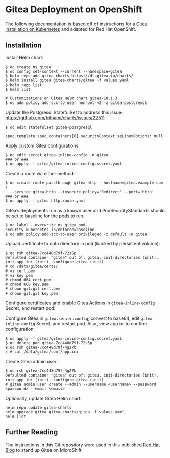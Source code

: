 # Gitea Deployment on OpenShift

The following documentation is based off of instructions for a [Gitea installation on Kubernetes] and adapted for Red Hat OpenShift.

## Installation

Install Helm chart:
```
$ oc create ns gitea
$ oc config set-context --current --namespace=gitea
$ helm repo add gitea-charts https://dl.gitea.io/charts/
$ helm install gitea gitea-charts/gitea -f values.yaml
$ helm repo list
$ helm list

# Customizations on Gitea Helm chart gitea-10.1.3
$ oc adm policy add-scc-to-user nonroot-v2 -z gitea-postgresql
```

Update the Postgresql StatefulSet to address this issue: https://github.com/bitnami/charts/issues/22511
```
$ oc edit statefulset gitea-postgresql

spec.template.spec.containers[0].securityContext.seLinuxOptions: null
```

Apply custom Gitea configurations:
```
$ oc edit secret gitea-inline-config -n gitea
### or ###
$ oc apply -f gitea/gitea-inline-config.secret.yaml
```

Create a route via either method:
```
$ oc create route passthrough gitea-http --hostname=gitea.example.com \
  --service gitea-http --insecure-policy='Redirect' --port='http'
### or ###
$ oc apply -f gitea-http.route.yaml
```

Gitea’s deployments run as a known user and PodSecurityStandards should be set to baseline for the pods to run.
```
$ oc label --overwrite ns gitea pod-security.kubernetes.io/enforce=baseline
$ oc adm policy add-scc-to-user privileged -z default -n gitea

```

Upload certificate to data directory in pod (backed by persistent volume):
```
$ oc rsh gitea-7cc448d79f-72s5p
Defaulted container "gitea" out of: gitea, init-directories (init), init-app-ini (init), configure-gitea (init)
# cd /data/gitea/certs/
# vi cert.pem
# vi key.pem
# chmod 664 cert.pem
# chmod 660 key.pem
# chown git:git cert.pem
# chown git:git key.pem
```

Configure certificates and enable Gitea Actions in `gitea-inline-config` Secret, and restart pod:

Configure Gitea in `gitea.server.config`, convert to base64, edit `gitea-inline-config` Secret, and restart pod.  Also, view app.ini to confirm configuration:
```
$ oc apply -f gitea/gitea-inline-config.secret.yaml
$ oc delete pod gitea-7cc448d79f-72s5p
$ oc rsh gitea-7cc448d79f-4g27b
/ # cat /data/gitea/conf/app.ini
```

Create Gitea admin user:
```
$ oc rsh gitea-7cc448d79f-4g27b
Defaulted container "gitea" out of: gitea, init-directories (init), init-app-ini (init), configure-gitea (init)
# gitea admin user create --admin --username <username> --password <password> --email <email>
```

Optionally, update Gitea Helm chart:
```
helm repo update gitea-charts
helm upgrade gitea gitea-charts/gitea -f values.yaml
helm list
```

## Further Reading

The instructions in this Git repository were used in this published [Red Hat Blog] to stand up Gitea on MicroShift

[Gitea installation on Kubernetes]: https://docs.gitea.io/en-us/install-on-kubernetes/
[Red Hat Blog]: https://www.redhat.com/en/blog/how-to-build-a-home-kubernetes-lab-with-microshift-and-gitops
